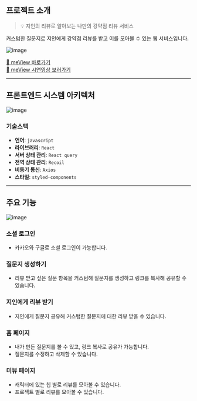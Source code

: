 ## 프로젝트 소개
> 💡 지인의 리뷰로 알아보는 나만의 강약점 리뷰 서비스

커스텀한 질문지로 지인에게 강약점 리뷰를 받고 이를 모아볼 수 있는 웹 서비스입니다.

![image](https://github.com/meView/meView_Front/assets/73896327/0efe9b1d-6889-4555-b70a-5ad20980efb4)

[🔗 meView 바로가기](https://meview.swygbro.com/)   
[🔗 meView 시연영상 보러가기](https://www.youtube.com/shorts/SaLMO6f_nEY)   

---
## 프론트엔드 시스템 아키텍처
![image](https://github.com/meView/meView_Front/assets/73896327/67a50de5-c0f2-4f40-a1c5-fc2edab5c383)

### 기술스택
- **언어**: `javascript`
- **라이브러리**: `React`
- **서버 상태 관리**: `React query`
- **전역 상태 관리**: `Recoil`
- **비동기 통신**: `Axios`
- **스타일**: `styled-components`

---

## 주요 기능

![image](https://github.com/meView/meView_Front/assets/73896327/6387c721-10cb-468a-a514-2ddf73f49397)
### 소셜 로그인
- 카카오와 구글로 소셜 로그인이 가능합니다.
### 질문지 생성하기
- 리뷰 받고 싶은 질문 항목을 커스텀해 질문지를 생성하고 링크를 복사해 공유할 수 있습니다.
### 지인에게 리뷰 받기
- 지인에게 질문지 공유해 커스텀한 질문지에 대한 리뷰 받을 수 있습니다.
### 홈 페이지
- 내가 만든 질문지를 볼 수 있고, 링크 복사로 공유가 가능합니다.
- 질문지를 수정하고 삭제할 수 있습니다.
### 미뷰 페이지
- 캐릭터에 있는 칩 별로 리뷰를 모아볼 수 있습니다.
- 프로젝트 별로 리뷰를 모아볼 수 있습니다.
